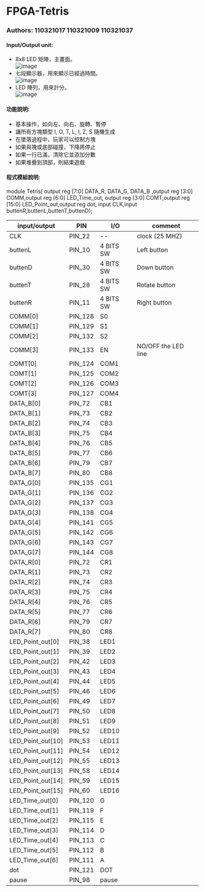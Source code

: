 # FPGA-Tetris

### Authors: 110321017 110321009 110321037

#### Input/Output unit:<br>
* 8x8 LED 矩陣，主畫面。<br>
![image]()
* 七段顯示器，用來顯示已經過時間。<br>
![image]()
* LED 陣列，用來計分。<br>
![image]()
#### 功能說明:<br>
- 基本操作，如向左、向右、旋轉、暫停
- 讓所有方塊類型 I, O, T, L, I, Z, S 隨機生成
- 在墜落過程中，玩家可以控制方塊
- 如果與塊或底部碰撞，下降將停止
- 如果一行已滿，清除它並添加分數
- 如果堆疊到頂部，則結束遊戲

#### 程式模組說明:<br>
module Tetris(
    output reg [7:0] DATA_R, DATA_G, DATA_B ,output reg [3:0] COMM,output reg [6:0] LED_Time_out, output reg [3:0] COMT,output reg [15:0] LED_Point_out,output reg dot,
    input CLK,input buttenR,buttenL,buttenT,buttenD);
    
| input/output  | PIN | I/O | comment |
| --------------|-----|-----|---------|
CLK | PIN_22 | -- | clock (25 MHZ)
buttenL | PIN_10 | 4 BITS SW | Left button
buttenD | PIN_30 | 4 BITS SW | Down button
buttenT | PIN_28 | 4 BITS SW | Rotate button
buttenR | PIN_11 | 4 BITS SW | Right button
COMM[0] | PIN_128 | S0
COMM[1] | PIN_129 | S1
COMM[2] | PIN_132 | S2
COMM[3] | PIN_133 | EN | NO/OFF the LED line
COMT[0] | PIN_124 | COM1
COMT[1] | PIN_125 | COM2
COMT[2] | PIN_126 | COM3
COMT[3] | PIN_127 | COM4
DATA_B[0] | PIN_72 | CB1 |
DATA_B[1] | PIN_73 | CB2 |
DATA_B[2] | PIN_74 | CB3 |
DATA_B[3] | PIN_75 | CB4 |
DATA_B[4] | PIN_76 | CB5 |
DATA_B[5] | PIN_77 | CB6 |
DATA_B[6] | PIN_79 | CB7 |
DATA_B[7] | PIN_80 | CB8 |
DATA_G[0] | PIN_135 | CG1 |
DATA_G[1] | PIN_136 | CG2 |
DATA_G[2] | PIN_137 | CG3 |
DATA_G[3] | PIN_138 | CG4 |
DATA_G[4] | PIN_141 | CG5 |
DATA_G[5] | PIN_142 | CG6 |
DATA_G[6] | PIN_143 | CG7 |
DATA_G[7] | PIN_144 | CG8 |
DATA_R[0] | PIN_72 | CR1 |
DATA_R[1] | PIN_73 | CR2 |
DATA_R[2] | PIN_74 | CR3 |
DATA_R[3] | PIN_75 | CR4 |
DATA_R[4] | PIN_76 | CR5 |
DATA_R[5] | PIN_77 | CR6 |
DATA_R[6] | PIN_79 | CR7 |
DATA_R[7] | PIN_80 | CR8 |
LED_Point_out[0] | PIN_38 | LED1
LED_Point_out[1] | PIN_39 | LED2
LED_Point_out[2] | PIN_42 | LED3
LED_Point_out[3] | PIN_43 | LED4
LED_Point_out[4] | PIN_44 | LED5
LED_Point_out[5] | PIN_46 | LED6
LED_Point_out[6] | PIN_49 | LED7
LED_Point_out[7] | PIN_50 | LED8
LED_Point_out[8] | PIN_51 | LED9
LED_Point_out[9] | PIN_52 | LED10
LED_Point_out[10] | PIN_53 | LED11
LED_Point_out[11] | PIN_54 | LED12
LED_Point_out[12] | PIN_55 | LED13
LED_Point_out[13] | PIN_58 | LED14
LED_Point_out[14] | PIN_59 | LED15
LED_Point_out[15] | PIN_60 | LED16
LED_Time_out[0] | PIN_120 | G
LED_Time_out[1] | PIN_119 | F
LED_Time_out[2] | PIN_115 | E
LED_Time_out[3] | PIN_114 | D
LED_Time_out[4] | PIN_113 | C
LED_Time_out[5] | PIN_112 | B
LED_Time_out[6] | PIN_111 | A
dot | PIN_121 | DOT
pause |PIN_98 | pause

